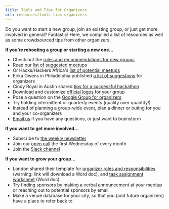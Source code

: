 ```yaml
---
title: Tools and Tips for Organizers
url: resources/tools-tips-organizers
---
```

Do you want to start a new group, join an existing group, or just get more involved in general? Fantastic! Here, we compiled a list of resources as well as some crowdsourced tips from other organizers.

**If you’re rebooting a group or starting a new one&#8230;**

  * Check out the [rules and recommendations for new groups][1]
  * Read our [list of suggested meetups](https://hackshackers.com/resources/suggested-meetups/)
  * Or Hacks/Hackers Africa's [list of potential meetups][9]
  * Erika Owens in Philadelphia published [a list of suggestions][10] for organizers
  * Cindy Royal in Austin shared [tips for a successful hackathon](https://hackshackers.com/resources/hackathon-tips/)
  * Download and customize [official logos](https://hackshackers.com/resources/logos/) for your group
  * Pose a question on the [Google Group for organizers][2]
  * Try holding intermittent or quarterly events (quality over quantity!)
  * Instead of planning a group-wide event, plan a dinner or outing for you and your co-organizers
  * [Email us](mailto:contact@hackshackers.com) if you have any questions, or just want to brainstorm

**If you want to get more involved…**

  * Subscribe to [the weekly newsletter][6]
  * Join our [open call][5] the first Wednesday of every month
  * Join the [Slack channel][8]

**If you want to grow your group&#8230;**

  * London shared their template for [organizer roles and responsibilities][11] (warning: link will download a Word doc), and [task assignment worksheet][12] (Word doc)
  * Try finding sponsors by making a verbal announcement at your meetup or reaching out to potential sponsors by email
  * Make a venue database for your city, so that you (and future organizers) have a place to refer back to

 [1]: https://hackshackers.com/resources/start-a-group/
 [2]: https://groups.google.com/forum/#!forum/hackshackersorganizers
 [3]: http://connect.hackshackers.com
 [4]: http://meetupnyc.hackshackers.com/
 [5]: https://hackshackers.com/resources/global-open-call/
 [6]: https://hackshackers.us1.list-manage.com/subscribe/post?u=c56f2e53d5ed6ef87f8aaa75c&id=fb2bc6f10b
 [7]: https://hackshackers.com/
 [8]: https://hackshackers.slack.com
 [9]: https://github.com/HacksHackersAfrica/wiki/wiki/Organising-Meetings
 [10]: http://erikaowens.com/blog/some-tips-local-hackshackers-organizers
 [11]: /content-images/news/2016/10/HacksHackersLondonMeetupRolesResponsibilities-Template.docx
 [12]: /content-images/news/2016/10/Hacks2FHackers-London-Workback-Document-Template.xlsx
 [13]: https://hackshackersslackers.herokuapp.com/
